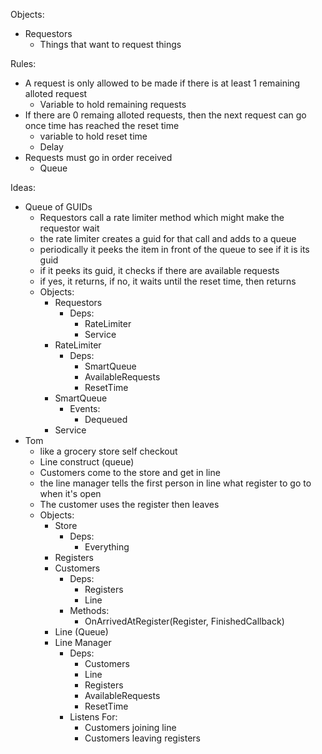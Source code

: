 Objects:
- Requestors
  - Things that want to request things

Rules:
- A request is only allowed to be made if there is at least 1 remaining alloted request
  - Variable to hold remaining requests
- If there are 0 remaing alloted requests, then the next request can go once time has reached the reset time
  - variable to hold reset time
  - Delay
- Requests must go in order received
  - Queue
  
Ideas:
- Queue of GUIDs
  - Requestors call a rate limiter method which might make the requestor wait
  - the rate limiter creates a guid for that call and adds to a queue
  - periodically it peeks the item in front of the queue to see if it is its guid
  - if it peeks its guid, it checks if there are available requests
  - if yes, it returns, if no, it waits until the reset time, then returns
  - Objects:
    - Requestors
      - Deps:
        - RateLimiter
        - Service
    - RateLimiter
      - Deps:
        - SmartQueue
        - AvailableRequests
        - ResetTime
    - SmartQueue
      - Events:
        - Dequeued
    - Service
- Tom
  - like a grocery store self checkout
  - Line construct (queue)
  - Customers come to the store and get in line
  - the line manager tells the first person in line what register to go to when it's open
  - The customer uses the register then leaves
  - Objects:
    - Store
      - Deps:
        - Everything
    - Registers
    - Customers
      - Deps:
        - Registers
        - Line
      - Methods:
        - OnArrivedAtRegister(Register, FinishedCallback)
    - Line (Queue)
    - Line Manager
      - Deps:
        - Customers
        - Line
        - Registers
        - AvailableRequests
        - ResetTime
      - Listens For:
        - Customers joining line
        - Customers leaving registers